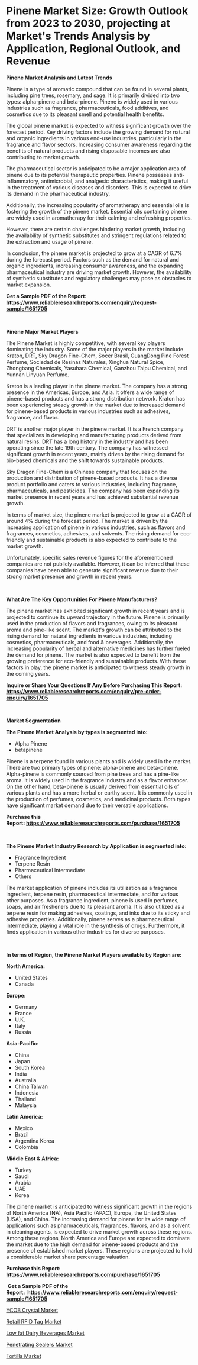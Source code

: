 <p><h1>Pinene Market Size: Growth Outlook from 2023 to 2030, projecting at Market's Trends Analysis by Application, Regional Outlook, and Revenue</h1></p><p><strong>Pinene Market Analysis and Latest Trends</strong></p>
<p><p>Pinene is a type of aromatic compound that can be found in several plants, including pine trees, rosemary, and sage. It is primarily divided into two types: alpha-pinene and beta-pinene. Pinene is widely used in various industries such as fragrance, pharmaceuticals, food additives, and cosmetics due to its pleasant smell and potential health benefits.</p><p>The global pinene market is expected to witness significant growth over the forecast period. Key driving factors include the growing demand for natural and organic ingredients in various end-use industries, particularly in the fragrance and flavor sectors. Increasing consumer awareness regarding the benefits of natural products and rising disposable incomes are also contributing to market growth.</p><p>The pharmaceutical sector is anticipated to be a major application area of pinene due to its potential therapeutic properties. Pinene possesses anti-inflammatory, antimicrobial, and analgesic characteristics, making it useful in the treatment of various diseases and disorders. This is expected to drive its demand in the pharmaceutical industry.</p><p>Additionally, the increasing popularity of aromatherapy and essential oils is fostering the growth of the pinene market. Essential oils containing pinene are widely used in aromatherapy for their calming and refreshing properties.</p><p>However, there are certain challenges hindering market growth, including the availability of synthetic substitutes and stringent regulations related to the extraction and usage of pinene.</p><p>In conclusion, the pinene market is projected to grow at a CAGR of 6.7% during the forecast period. Factors such as the demand for natural and organic ingredients, increasing consumer awareness, and the expanding pharmaceutical industry are driving market growth. However, the availability of synthetic substitutes and regulatory challenges may pose as obstacles to market expansion.</p></p>
<p><strong>Get a Sample PDF of the Report:&nbsp; <a href="https://www.reliableresearchreports.com/enquiry/request-sample/1651705">https://www.reliableresearchreports.com/enquiry/request-sample/1651705</a></strong></p>
<p>&nbsp;</p>
<p><strong>Pinene Major Market Players</strong></p>
<p><p>The Pinene Market is highly competitive, with several key players dominating the industry. Some of the major players in the market include Kraton, DRT, Sky Dragon Fine-Chem, Socer Brasil, GuangDong Pine Forest Perfume, Sociedad de Resinas Naturales, Xinghua Natural Spice, Zhongbang Chemicals, Yasuhara Chemical, Ganzhou Taipu Chemical, and Yunnan Linyuan Perfume.</p><p>Kraton is a leading player in the pinene market. The company has a strong presence in the Americas, Europe, and Asia. It offers a wide range of pinene-based products and has a strong distribution network. Kraton has been experiencing steady growth in the market due to increased demand for pinene-based products in various industries such as adhesives, fragrance, and flavor.</p><p>DRT is another major player in the pinene market. It is a French company that specializes in developing and manufacturing products derived from natural resins. DRT has a long history in the industry and has been operating since the late 19th century. The company has witnessed significant growth in recent years, mainly driven by the rising demand for bio-based chemicals and the shift towards sustainable products.</p><p>Sky Dragon Fine-Chem is a Chinese company that focuses on the production and distribution of pinene-based products. It has a diverse product portfolio and caters to various industries, including fragrance, pharmaceuticals, and pesticides. The company has been expanding its market presence in recent years and has achieved substantial revenue growth.</p><p>In terms of market size, the pinene market is projected to grow at a CAGR of around 4% during the forecast period. The market is driven by the increasing application of pinene in various industries, such as flavors and fragrances, cosmetics, adhesives, and solvents. The rising demand for eco-friendly and sustainable products is also expected to contribute to the market growth.</p><p>Unfortunately, specific sales revenue figures for the aforementioned companies are not publicly available. However, it can be inferred that these companies have been able to generate significant revenue due to their strong market presence and growth in recent years.</p></p>
<p>&nbsp;</p>
<p><strong>What Are The Key Opportunities For Pinene Manufacturers?</strong></p>
<p><p>The pinene market has exhibited significant growth in recent years and is projected to continue its upward trajectory in the future. Pinene is primarily used in the production of flavors and fragrances, owing to its pleasant aroma and pine-like scent. The market's growth can be attributed to the rising demand for natural ingredients in various industries, including cosmetics, pharmaceuticals, and food & beverages. Additionally, the increasing popularity of herbal and alternative medicines has further fueled the demand for pinene. The market is also expected to benefit from the growing preference for eco-friendly and sustainable products. With these factors in play, the pinene market is anticipated to witness steady growth in the coming years.</p></p>
<p><strong>Inquire or Share Your Questions If Any Before Purchasing This Report: <a href="https://www.reliableresearchreports.com/enquiry/pre-order-enquiry/1651705">https://www.reliableresearchreports.com/enquiry/pre-order-enquiry/1651705</a></strong></p>
<p>&nbsp;</p>
<p><strong>Market Segmentation</strong></p>
<p><strong>The Pinene Market Analysis by types is segmented into:</strong></p>
<p><ul><li>Alpha Pinene</li><li>betapinene</li></ul></p>
<p><p>Pinene is a terpene found in various plants and is widely used in the market. There are two primary types of pinene: alpha-pinene and beta-pinene. Alpha-pinene is commonly sourced from pine trees and has a pine-like aroma. It is widely used in the fragrance industry and as a flavor enhancer. On the other hand, beta-pinene is usually derived from essential oils of various plants and has a more herbal or earthy scent. It is commonly used in the production of perfumes, cosmetics, and medicinal products. Both types have significant market demand due to their versatile applications.</p></p>
<p><strong>Purchase this Report:&nbsp;<a href="https://www.reliableresearchreports.com/purchase/1651705">https://www.reliableresearchreports.com/purchase/1651705</a></strong></p>
<p>&nbsp;</p>
<p><strong>The Pinene Market Industry Research by Application is segmented into:</strong></p>
<p><ul><li>Fragrance Ingredient</li><li>Terpene Resin</li><li>Pharmaceutical Intermediate</li><li>Others</li></ul></p>
<p><p>The market application of pinene includes its utilization as a fragrance ingredient, terpene resin, pharmaceutical intermediate, and for various other purposes. As a fragrance ingredient, pinene is used in perfumes, soaps, and air fresheners due to its pleasant aroma. It is also utilized as a terpene resin for making adhesives, coatings, and inks due to its sticky and adhesive properties. Additionally, pinene serves as a pharmaceutical intermediate, playing a vital role in the synthesis of drugs. Furthermore, it finds application in various other industries for diverse purposes.</p></p>
<p>&nbsp;</p>
<p><strong>In terms of Region, the Pinene Market Players available by Region are:</strong></p>
<p>
    <p> <strong> North America: </strong>
        <ul>
            <li>United States</li>
            <li>Canada</li>
        </ul>
        </p> 
    <p> <strong> Europe: </strong>
        <ul>
            <li>Germany</li>
            <li>France</li>
            <li>U.K.</li>
            <li>Italy</li>
            <li>Russia</li>
        </ul>
        </p> 
    <p> <strong> Asia-Pacific: </strong>
        <ul>
            <li>China</li>
            <li>Japan</li>
            <li>South Korea</li>
            <li>India</li>
            <li>Australia</li>
            <li>China Taiwan</li>
            <li>Indonesia</li>
            <li>Thailand</li>
            <li>Malaysia</li>
        </ul>
        </p> 
    <p> <strong> Latin America: </strong>
        <ul>
            <li>Mexico</li>
            <li>Brazil</li>
            <li>Argentina Korea</li>
            <li>Colombia</li>
        </ul>
        </p> 
    <p> <strong> Middle East & Africa: </strong>
        <ul>
            <li>Turkey</li>
            <li>Saudi</li>
            <li>Arabia</li>
            <li>UAE</li>
            <li>Korea</li>
        </ul>
    </p>
    </p>
<p><p>The pinene market is anticipated to witness significant growth in the regions of North America (NA), Asia Pacific (APAC), Europe, the United States (USA), and China. The increasing demand for pinene for its wide range of applications such as pharmaceuticals, fragrances, flavors, and as a solvent in cleaning agents, is expected to drive market growth across these regions. Among these regions, North America and Europe are expected to dominate the market due to the high demand for pinene-based products and the presence of established market players. These regions are projected to hold a considerable market share percentage valuation.</p></p>
<p><strong>Purchase this Report: <a href="https://www.reliableresearchreports.com/purchase/1651705">https://www.reliableresearchreports.com/purchase/1651705</a></strong></p>
<p>&nbsp;<strong>Get a Sample PDF of the Report:&nbsp;&nbsp;<a href="https://www.reliableresearchreports.com/enquiry/request-sample/1651705">https://www.reliableresearchreports.com/enquiry/request-sample/1651705</a></strong></p>
<p><strong></strong></p>
<p><p><a href="https://github.com/AKSHATREPORTPRIME/Market-Research-Report-List-1/blob/main/ycob-crystal-market.md">YCOB Crystal Market</a></p><p><a href="https://medium.com/@myrtleebert1913/analyzing-retail-rfid-tag-market-global-industry-perspective-and-forecast-2023-to-2030-f4874efe0446">Retail RFID Tag Market</a></p><p><a href="https://medium.com/@charityrice2662/low-fat-dairy-beverages-market-share-evolution-and-market-growth-trends-2023-2030-5e9cc9107de6">Low fat Dairy Beverages Market</a></p><p><a href="https://github.com/Chiragrp26/Market-Research-Report-List-1/blob/main/penetrating-sealers-market.md">Penetrating Sealers Market</a></p><p><a href="https://medium.com/@samirmayert107/tortilla-market-insight-market-trends-growth-forecasted-from-2023-to-2030-882784023fd5">Tortilla Market</a></p></p>